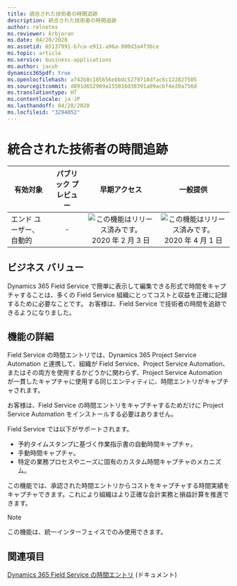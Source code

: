 ```yaml
---
title: 統合された技術者の時間追跡
description: 統合された技術者の時間追跡
author: relnotes
ms.reviewer: krbjoran
ms.date: 04/20/2020
ms.assetid: 65137991-b7ca-e911-a96a-000d3a4f36ce
ms.topic: article
ms.service: business-applications
ms.author: jacoh
dynamics365pdf: true
ms.openlocfilehash: a742b0c185656ebbdc5279718dfac6c122827505
ms.sourcegitcommit: d891d652909a155016d30391a09acbf4e20a756d
ms.translationtype: HT
ms.contentlocale: ja-JP
ms.lasthandoff: 04/28/2020
ms.locfileid: "3294052"
---
```

# <a name="integrated-technician-time-tracking"></a>統合された技術者の時間追跡


| 有効対象    |  パブリック プレビュー | 早期アクセス | 一般提供 | 
| ---------- | :----------: |:----------: |:----------: |
|エンド ユーザー、自動的|-|![この機能はリリース済みです。](/dynamics365-release-plan/media/green-checkmark.png "この機能はリリース済みです。") 2020 年 2 月 3 日| ![この機能はリリース済みです。](/dynamics365-release-plan/media/green-checkmark.png "この機能はリリース済みです。") 2020 年 4 月 1 日|


## <a name="business-value"></a>ビジネス バリュー
<!-- bv start -->
Dynamics 365 Field Service で簡単に表示して編集できる形式で時間をキャプチャすることは、多くの Field Service 組織にとってコストと収益を正確に記録するために必要なことです。 お客様は、Field Service で技術者の時間を追跡できるようになりました。
<!-- bv end -->



## <a name="feature-details"></a>機能の詳細
<!--feature detail start -->
Field Service の時間エントリでは、Dynamics 365 Project Service Automation と連携して、組織が Field Service、Project Service Automation、またはその両方を使用するかどうかに関わらず、Project Service Automation が一貫したキャプチャに使用する同じエンティティに、時間エントリがキャプチャされます。

お客様は、Field Service の時間エントリをキャプチャするためだけに Project Service Automation をインストールする必要はありません。 

Field Service では以下がサポートされます。

- 予約タイムスタンプに基づく作業指示書の自動時間キャプチャ。
- 手動時間キャプチャ。
- 特定の業務プロセスやニーズに固有のカスタム時間キャプチャのメカニズム。

この機能では、承認された時間エントリからコストをキャプチャする時間実績をキャプチャできます。これにより組織はより正確な会計実務と損益計算を推進できます。
<!--feature detail end -->


> [!NOTE]
> この機能は、統一インターフェイスでのみ使用できます。







## <a name="see-also"></a>関連項目

<!--docs start-->
[Dynamics 365 Field Service の時間エントリ](https://docs.microsoft.com/dynamics365/field-service/field-service-time-entry) (ドキュメント)
<!--docs end-->
